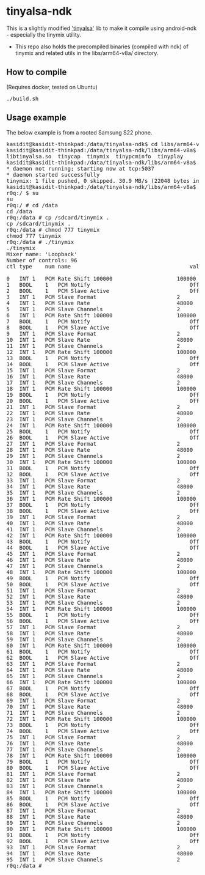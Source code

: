 tinyalsa-ndk
===========

This is a slightly modified ['tinyalsa'](https://github.com/tinyalsa/tinyalsa) lib to make it compile using android-ndk - especially the tinymix utility.

- This repo also holds the precompiled binaries (compiled with ndk) of tinymix and related utils in the libs/arm64-v8a/ directory.

How to compile
--------------

(Requires docker, tested on Ubuntu)

<pre>
./build.sh
</pre>

Usage example
------------

The below example is from a rooted Samsung S22 phone.

<pre>
kasidit@kasidit-thinkpad:/data/tinyalsa-ndk$ cd libs/arm64-v8a/
kasidit@kasidit-thinkpad:/data/tinyalsa-ndk/libs/arm64-v8a$ ls
libtinyalsa.so  tinycap  tinymix  tinypcminfo  tinyplay
kasidit@kasidit-thinkpad:/data/tinyalsa-ndk/libs/arm64-v8a$ adb push tinymix /sdcard
* daemon not running; starting now at tcp:5037
* daemon started successfully
tinymix: 1 file pushed, 0 skipped. 30.9 MB/s (22048 bytes in 0.001s)
kasidit@kasidit-thinkpad:/data/tinyalsa-ndk/libs/arm64-v8a$ adb shell
r0q:/ $ su
su
r0q:/ # cd /data
cd /data
r0q:/data # cp /sdcard/tinymix .
cp /sdcard/tinymix .
r0q:/data # chmod 777 tinymix
chmod 777 tinymix
r0q:/data # ./tinymix
./tinymix
Mixer name: 'Loopback'
Number of controls: 96
ctl	type	num	name                                     value

0	INT	1	PCM Rate Shift 100000                    100000
1	BOOL	1	PCM Notify                               Off
2	BOOL	1	PCM Slave Active                         Off
3	INT	1	PCM Slave Format                         2
4	INT	1	PCM Slave Rate                           48000
5	INT	1	PCM Slave Channels                       2
6	INT	1	PCM Rate Shift 100000                    100000
7	BOOL	1	PCM Notify                               Off
8	BOOL	1	PCM Slave Active                         Off
9	INT	1	PCM Slave Format                         2
10	INT	1	PCM Slave Rate                           48000
11	INT	1	PCM Slave Channels                       2
12	INT	1	PCM Rate Shift 100000                    100000
13	BOOL	1	PCM Notify                               Off
14	BOOL	1	PCM Slave Active                         Off
15	INT	1	PCM Slave Format                         2
16	INT	1	PCM Slave Rate                           48000
17	INT	1	PCM Slave Channels                       2
18	INT	1	PCM Rate Shift 100000                    100000
19	BOOL	1	PCM Notify                               Off
20	BOOL	1	PCM Slave Active                         Off
21	INT	1	PCM Slave Format                         2
22	INT	1	PCM Slave Rate                           48000
23	INT	1	PCM Slave Channels                       2
24	INT	1	PCM Rate Shift 100000                    100000
25	BOOL	1	PCM Notify                               Off
26	BOOL	1	PCM Slave Active                         Off
27	INT	1	PCM Slave Format                         2
28	INT	1	PCM Slave Rate                           48000
29	INT	1	PCM Slave Channels                       2
30	INT	1	PCM Rate Shift 100000                    100000
31	BOOL	1	PCM Notify                               Off
32	BOOL	1	PCM Slave Active                         Off
33	INT	1	PCM Slave Format                         2
34	INT	1	PCM Slave Rate                           48000
35	INT	1	PCM Slave Channels                       2
36	INT	1	PCM Rate Shift 100000                    100000
37	BOOL	1	PCM Notify                               Off
38	BOOL	1	PCM Slave Active                         Off
39	INT	1	PCM Slave Format                         2
40	INT	1	PCM Slave Rate                           48000
41	INT	1	PCM Slave Channels                       2
42	INT	1	PCM Rate Shift 100000                    100000
43	BOOL	1	PCM Notify                               Off
44	BOOL	1	PCM Slave Active                         Off
45	INT	1	PCM Slave Format                         2
46	INT	1	PCM Slave Rate                           48000
47	INT	1	PCM Slave Channels                       2
48	INT	1	PCM Rate Shift 100000                    100000
49	BOOL	1	PCM Notify                               Off
50	BOOL	1	PCM Slave Active                         Off
51	INT	1	PCM Slave Format                         2
52	INT	1	PCM Slave Rate                           48000
53	INT	1	PCM Slave Channels                       2
54	INT	1	PCM Rate Shift 100000                    100000
55	BOOL	1	PCM Notify                               Off
56	BOOL	1	PCM Slave Active                         Off
57	INT	1	PCM Slave Format                         2
58	INT	1	PCM Slave Rate                           48000
59	INT	1	PCM Slave Channels                       2
60	INT	1	PCM Rate Shift 100000                    100000
61	BOOL	1	PCM Notify                               Off
62	BOOL	1	PCM Slave Active                         Off
63	INT	1	PCM Slave Format                         2
64	INT	1	PCM Slave Rate                           48000
65	INT	1	PCM Slave Channels                       2
66	INT	1	PCM Rate Shift 100000                    100000
67	BOOL	1	PCM Notify                               Off
68	BOOL	1	PCM Slave Active                         Off
69	INT	1	PCM Slave Format                         2
70	INT	1	PCM Slave Rate                           48000
71	INT	1	PCM Slave Channels                       2
72	INT	1	PCM Rate Shift 100000                    100000
73	BOOL	1	PCM Notify                               Off
74	BOOL	1	PCM Slave Active                         Off
75	INT	1	PCM Slave Format                         2
76	INT	1	PCM Slave Rate                           48000
77	INT	1	PCM Slave Channels                       2
78	INT	1	PCM Rate Shift 100000                    100000
79	BOOL	1	PCM Notify                               Off
80	BOOL	1	PCM Slave Active                         Off
81	INT	1	PCM Slave Format                         2
82	INT	1	PCM Slave Rate                           48000
83	INT	1	PCM Slave Channels                       2
84	INT	1	PCM Rate Shift 100000                    100000
85	BOOL	1	PCM Notify                               Off
86	BOOL	1	PCM Slave Active                         Off
87	INT	1	PCM Slave Format                         2
88	INT	1	PCM Slave Rate                           48000
89	INT	1	PCM Slave Channels                       2
90	INT	1	PCM Rate Shift 100000                    100000
91	BOOL	1	PCM Notify                               Off
92	BOOL	1	PCM Slave Active                         Off
93	INT	1	PCM Slave Format                         2
94	INT	1	PCM Slave Rate                           48000
95	INT	1	PCM Slave Channels                       2
r0q:/data # 
</pre>